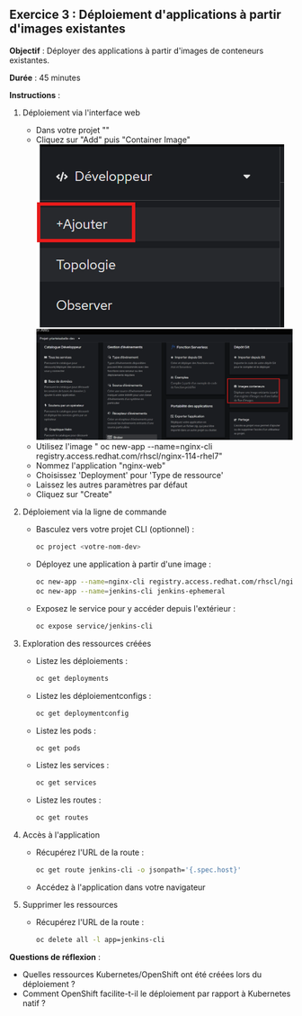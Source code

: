 ## Exercice 3 : Déploiement d'applications à partir d'images existantes

**Objectif** : Déployer des applications à partir d'images de conteneurs existantes.

**Durée** : 45 minutes

**Instructions** :

1. Déploiement via l'interface web
   - Dans votre projet "<votre-nom-dev>"
   - Cliquez sur "Add" puis "Container Image"
  ![alt text](image-2.png)
  ![alt text](image-3.png)
   - Utilisez l'image "     oc new-app --name=nginx-cli registry.access.redhat.com/rhscl/nginx-114-rhel7"
   - Nommez l'application "nginx-web"
   - Choisissez 'Deployment' pour 'Type de ressource'
   - Laissez les autres paramètres par défaut
   - Cliquez sur "Create"

2. Déploiement via la ligne de commande
   - Basculez vers votre projet CLI (optionnel) :
     ```bash
     oc project <votre-nom-dev>
     ```
   - Déployez une application à partir d'une image :
     ```bash
     oc new-app --name=nginx-cli registry.access.redhat.com/rhscl/nginx-114-rhel7
     oc new-app --name=jenkins-cli jenkins-ephemeral
     ```
   - Exposez le service pour y accéder depuis l'extérieur :
     ```bash
     oc expose service/jenkins-cli
     ```

3. Exploration des ressources créées
   - Listez les déploiements :
     ```bash
     oc get deployments
     ```
   - Listez les déploiementconfigs :
     ```bash
     oc get deploymentconfig
     ```
   - Listez les pods :
     ```bash
     oc get pods
     ```
   - Listez les services :
     ```bash
     oc get services
     ```
   - Listez les routes :
     ```bash
     oc get routes
     ```

4. Accès à l'application
   - Récupérez l'URL de la route :
     ```bash
     oc get route jenkins-cli -o jsonpath='{.spec.host}'
     ```
   - Accédez à l'application dans votre navigateur

5. Supprimer les ressources
   - Récupérez l'URL de la route :
     ```bash
     oc delete all -l app=jenkins-cli
     ```

**Questions de réflexion** :
- Quelles ressources Kubernetes/OpenShift ont été créées lors du déploiement ?
- Comment OpenShift facilite-t-il le déploiement par rapport à Kubernetes natif ?
